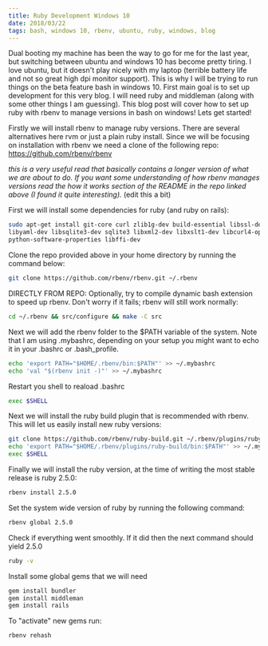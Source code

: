 ```yaml
---
title: Ruby Development Windows 10
date: 2018/03/22
tags: bash, windows 10, rbenv, ubuntu, ruby, windows, blog
---
```


Dual booting my machine has been the way to go for me for the last year, but switching between ubuntu and windows 10 has become pretty tiring. I love ubuntu, but it doesn't
play nicely with my laptop (terrible battery life and not so great high dpi monitor support). This is why I will be trying to run things on the beta feature bash in windows 10.
First main goal is to set up development for this very blog. I will need ruby and middleman (along with some other things I am guessing). This blog post will cover how to set up
ruby with rbenv to manage versions in bash on windows! Lets get started!

Firstly we will install rbenv to manage ruby versions. There are several alternatives here rvm or just a plain ruby install. Since we will be focusing on installation with rbenv we need a clone of the following repo: https://github.com/rbenv/rbenv

*this is a very useful read that basically contains a longer version of what we are about to do. If you want some understanding of how rbenv manages versions read the how it works section of the README in the repo
linked above (I found it quite interesting).* (edit this a bit)

First we will install some dependencies for ruby (and ruby on rails):

```bash
sudo apt-get install git-core curl zlib1g-dev build-essential libssl-dev libreadline-dev
libyaml-dev libsqlite3-dev sqlite3 libxml2-dev libxslt1-dev libcurl4-openssl-dev
python-software-properties libffi-dev
```

Clone the repo provided above in your home directory by running the command below:

```bash
git clone https://github.com/rbenv/rbenv.git ~/.rbenv
```

DIRECTLY FROM REPO: Optionally, try to compile dynamic bash extension to speed up rbenv. Don't worry if it fails; rbenv will still work normally:

```bash
cd ~/.rbenv && src/configure && make -C src
```

Next we will add the rbenv folder to the $PATH variable of the system. Note that I am using .mybashrc, depending on your setup you might want to echo it in your .bashrc or .bash_profile.

```bash
echo 'export PATH="$HOME/.rbenv/bin:$PATH"' >> ~/.mybashrc
echo 'val "$(rbenv init -)"' >> ~/.mybashrc
```

Restart you shell to reaload .bashrc

```bash
exec $SHELL
```

Next we will install the ruby build plugin that is recommended with rbenv. This will let us easily install new ruby versions:

```bash
git clone https://github.com/rbenv/ruby-build.git ~/.rbenv/plugins/ruby-build
echo 'export PATH="$HOME/.rbenv/plugins/ruby-build/bin:$PATH"' >> ~/.mybashrc
exec $SHELL
```

Finally we will install the ruby version, at the time of writing the most stable release is ruby 2.5.0:

```bash
rbenv install 2.5.0
```

Set the system wide version of ruby by running the following command:

```bash
rbenv global 2.5.0
```

Check if everything went smoothly. If it did then the next command should yield 2.5.0

```bash
ruby -v
```

Install some global gems that we will need

```bash
gem install bundler
gem install middleman
gem install rails
```

To "activate" new gems run:

```bash
rbenv rehash
```
